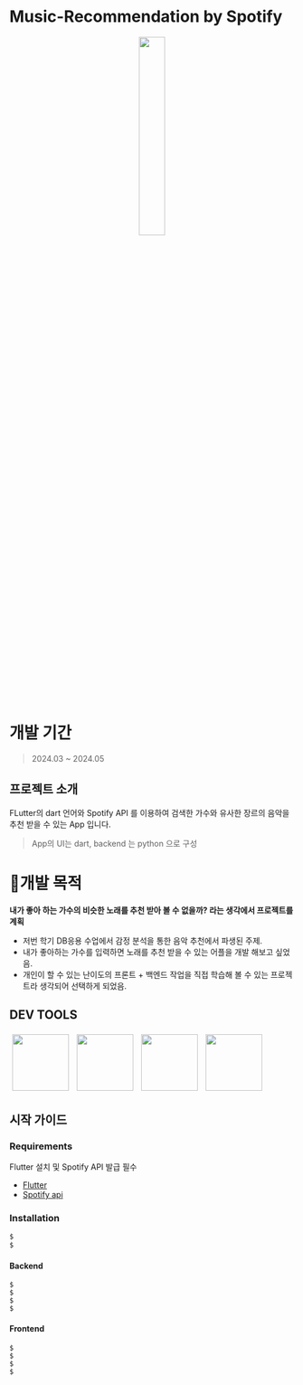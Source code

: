 # Music-Recommendation by Spotify
<p align="center">
<img src = "https://github.com/xub2/music_recommender/assets/104479096/cb8d4084-5214-4135-bc61-e52e74424d8b" width="30%" height="30%">
</p>

# 개발 기간
> 2024.03 ~ 2024.05


## 프로젝트 소개

FLutter의 dart 언어와 Spotify API 를 이용하여 검색한 가수와 유사한 장르의 음악을 추천 받을 수 있는 App 입니다.

> App의 UI는 dart, backend 는 python 으로 구성

# 🤔개발 목적

**내가 좋아 하는 가수의 비슷한 노래를 추천 받아 볼 수 없을까? 라는 생각에서 프로젝트를 계획**

- 저번 학기 DB응용 수업에서 감정 분석을 통한 음악 추천에서 파생된 주제.
- 내가 좋아하는 가수를 입력하면 노래를 추천 받을 수 있는 어플을 개발 해보고 싶었음.
- 개인이 할 수 있는 난이도의 프론트 + 백엔드 작업을 직접 학습해 볼 수 있는 프로젝트라 생각되어 선택하게 되었음.

## DEV TOOLS
<p align="left">
  <img src="https://github.com/xub2/music_recommender/assets/104479096/54c956fe-1cae-4a61-98b6-5b329e6de42b" width="100" height="100" style="margin: 5px;">
  <img src="https://github.com/xub2/music_recommender/assets/104479096/75f344fd-1a22-4f40-b4b9-6a5d342c9f20" width="100" height="100" style="margin: 5px;">
  <img src="https://github.com/xub2/music_recommender/assets/104479096/1a47ed85-2b73-4707-8861-bc3a4def0ca4" width="100" height="100" style="margin: 5px;">
  <img src="https://github.com/xub2/music_recommender/assets/104479096/723be298-5d53-4b49-8fb5-ee374830aa2f" width="100" height="100" style="margin: 5px;">
</p>



## 시작 가이드
### Requirements
Flutter 설치 및 Spotify API 발급 필수

- [Flutter](https://docs.flutter.dev/)
- [Spotify api](https://developer.spotify.com/)

### Installation
``` bash
$ 
$ 
```
#### Backend
```
$ 
$ 
$ 
$ 
```

#### Frontend
```
$ 
$ 
$ 
$ 
```
